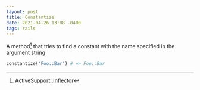 ```yaml
---
layout: post
title: Constantize
date: 2021-04-26 13:08 -0400
tags: rails
---
```


A method[^1] that tries to find a constant with the name specified in the argument string

```ruby
constantize('Foo::Bar') # => Foo::Bar
```

[^1]: [ActiveSupport::Inflector](https://api.rubyonrails.org/classes/ActiveSupport/Inflector.html#method-i-constantize)
